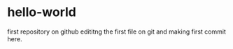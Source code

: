 # hello-world
first repository on github
edititng the first file on git and making first commit here.
